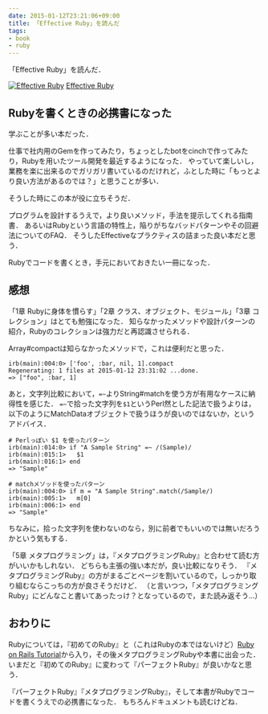 ```yaml
---
date: 2015-01-12T23:21:06+09:00
title: 「Effective Ruby」を読んだ
tags:
- book
- ruby
---
```

「Effective Ruby」を読んだ．

[![Effective Ruby](http://ecx.images-amazon.com/images/I/51zHkUmvyaL.jpg)](http://www.amazon.co.jp/exec/obidos/ASIN/4798139823/hifumiass-22/ref=nosim/)
[Effective Ruby](http://www.amazon.co.jp/exec/obidos/ASIN/4798139823/hifumiass-22/ref=nosim/)

## Rubyを書くときの必携書になった

学ぶことが多い本だった．

仕事で社内用のGemを作ってみたり，ちょっとしたbotをcinchで作ってみたり，Rubyを用いたツール開発を最近するようになった．
やっていて楽しいし，業務を楽に出来るのでガリガリ書いているのだけれど，ふとした時に「もっとより良い方法があるのでは？」と思うことが多い．

そうした時にこの本が役に立ちそうだ．

プログラムを設計するうえで，より良いメソッド，手法を提示してくれる指南書．
あるいはRubyという言語の特性上，陥りがちなバッドパターンやその回避法についてのFAQ．
そうしたEffectiveなプラクティスの詰まった良い本だと思う．

Rubyでコードを書くとき，手元においておきたい一冊になった．

## 感想

「1章 Rubyに身体を慣らす」「2章 クラス、オブジェクト、モジュール」「3章 コレクション」はとても勉強になった．
知らなかったメソッドや設計パターンの紹介，Rubyのコレクションは強力だと再認識させられる．

Array#compactは知らなかったメソッドで，これは便利だと思った．

```irb
irb(main):004:0> ['foo', :bar, nil, 1].compact                                                                                                                                                                                        Regenerating: 1 files at 2015-01-12 23:31:02 ...done.
=> ["foo", :bar, 1]
```

あと，文字列比較において，`=~`よりString#matchを使う方が有用なケースに納得性を感じた．
`=~`で拾った文字列を`$1`というPerl然とした記法で扱うよりは，以下のようにMatchDataオブジェクトで扱うほうが良いのではないか，というアドバイス．

```irb
# Perlっぽい $1 を使ったパターン
irb(main):014:0> if "A Sample String" =~ /(Sample)/
irb(main):015:1>   $1
irb(main):016:1> end
=> "Sample"

# matchメソッドを使ったパターン
irb(main):004:0> if m = "A Sample String".match(/Sample/)
irb(main):005:1>   m[0]
irb(main):006:1> end
=> "Sample"
```

ちなみに，拾った文字列を使わないのなら，別に前者でもいいのでは無いだろうかという気もする．

「5章 メタプログラミング」は，『メタプログラミングRuby』と合わせて読む方がいいかもしれない．
どちらも主張の強い本だが，良い比較になりそう．
『メタプログラミングRuby』の方がまるごとページを割いているので，しっかり取り組むならこっちの方が良さそうだけど．
（と言いつつ，「メタプログラミングRuby」にどんなこと書いてあったっけ？となっているので，また読み返そう...）

## おわりに

Rubyについては，『初めてのRuby』と（これはRubyの本ではないけど）[Ruby on Rails Tutorial](https://www.railstutorial.org/)から入り，その後メタプログラミングRubyや本書に出会った．
いまだと『初めてのRuby』に変わって『パーフェクトRuby』が良いかなと思う．

『パーフェクトRuby』『メタプログラミングRuby』，そして本書がRubyでコードを書くうえでの必携書になった．
もちろんドキュメントも読むけどね．
